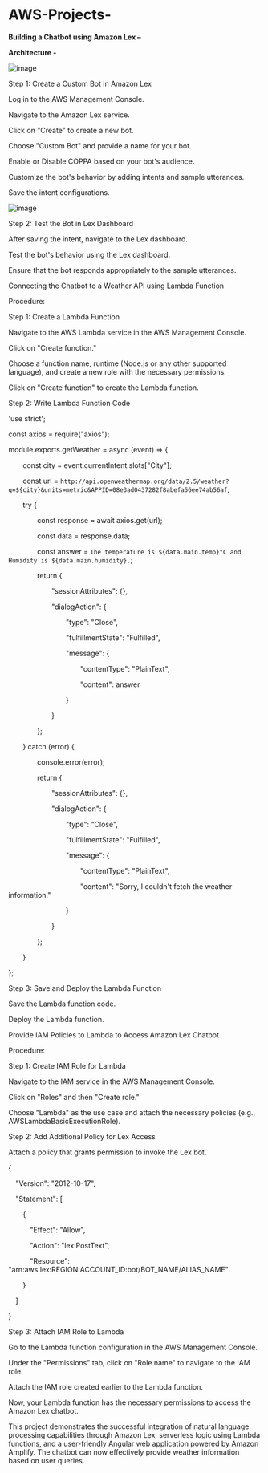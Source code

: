 # AWS-Projects-

**Building a Chatbot using Amazon Lex –**



**Architecture -** 

![image](https://github.com/jyothimaniR/AWS-Projects-/assets/150769721/d8a125c3-239c-432c-9811-ddb9fe137065)


Step 1: Create a Custom Bot in Amazon Lex

Log in to the AWS Management Console.

Navigate to the Amazon Lex service.

Click on "Create" to create a new bot.

Choose "Custom Bot" and provide a name for your bot.

Enable or Disable COPPA based on your bot's audience.

Customize the bot's behavior by adding intents and sample utterances.

Save the intent configurations.

![image](https://github.com/jyothimaniR/AWS-Projects-/assets/150769721/72726cbe-7827-404f-a3b1-bd77ecf12682)



Step 2: Test the Bot in Lex Dashboard

After saving the intent, navigate to the Lex dashboard.

Test the bot's behavior using the Lex dashboard.

Ensure that the bot responds appropriately to the sample utterances.

Connecting the Chatbot to a Weather API using Lambda Function


Procedure:

Step 1: Create a Lambda Function

Navigate to the AWS Lambda service in the AWS Management Console.

Click on "Create function."

Choose a function name, runtime (Node.js or any other supported language), and create a new role with the necessary permissions.

Click on "Create function" to create the Lambda function.

Step 2: Write Lambda Function Code





'use strict';

const axios = require("axios");

module.exports.getWeather = async (event) => {

`    `const city = event.currentIntent.slots["City"];

`    `const url = `http://api.openweathermap.org/data/2.5/weather?q=${city}&units=metric&APPID=08e3ad0437282f8abefa56ee74ab56af`;



`    `try {

`        `const response = await axios.get(url);

`        `const data = response.data;

`        `const answer = `The temperature is ${data.main.temp}°C and Humidity is ${data.main.humidity}.`;

`        `return {

`            `"sessionAttributes": {},

`            `"dialogAction": {

`                `"type": "Close",

`                `"fulfillmentState": "Fulfilled",

`                `"message": {

`                    `"contentType": "PlainText",

`                    `"content": answer

`                `}

`            `}

`        `};

`    `} catch (error) {

`        `console.error(error);

`        `return {

`            `"sessionAttributes": {},

`            `"dialogAction": {

`                `"type": "Close",

`                `"fulfillmentState": "Fulfilled",

`                `"message": {

`                    `"contentType": "PlainText",

`                    `"content": "Sorry, I couldn't fetch the weather information."

`                `}

`            `}

`        `};

`    `}

};



Step 3: Save and Deploy the Lambda Function

Save the Lambda function code.

Deploy the Lambda function.

Provide IAM Policies to Lambda to Access Amazon Lex Chatbot

Procedure:

Step 1: Create IAM Role for Lambda

Navigate to the IAM service in the AWS Management Console.

Click on "Roles" and then "Create role."

Choose "Lambda" as the use case and attach the necessary policies (e.g., AWSLambdaBasicExecutionRole).

Step 2: Add Additional Policy for Lex Access

Attach a policy that grants permission to invoke the Lex bot.

{

`  `"Version": "2012-10-17",

`  `"Statement": [

`    `{

`      `"Effect": "Allow",

`      `"Action": "lex:PostText",

`      `"Resource": "arn:aws:lex:REGION:ACCOUNT\_ID:bot/BOT\_NAME/ALIAS\_NAME"

`    `}

`  `]

}


Step 3: Attach IAM Role to Lambda

Go to the Lambda function configuration in the AWS Management Console.

Under the "Permissions" tab, click on "Role name" to navigate to the IAM role.

Attach the IAM role created earlier to the Lambda function.

Now, your Lambda function has the necessary permissions to access the Amazon Lex chatbot.

This project demonstrates the successful integration of natural language processing capabilities through Amazon Lex, serverless logic using Lambda functions, and a user-friendly Angular web application powered by Amazon Amplify. The chatbot can now effectively provide weather information based on user queries.
